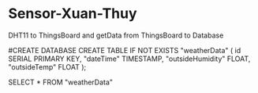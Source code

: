 # Sensor-Xuan-Thuy
DHT11 to ThingsBoard and getData from ThingsBoard to Database

#CREATE DATABASE 
CREATE TABLE IF NOT EXISTS "weatherData" (
    id SERIAL PRIMARY KEY,
    "dateTime" TIMESTAMP,
    "outsideHumidity" FLOAT,
    "outsideTemp" FLOAT
);

SELECT * FROM "weatherData"
